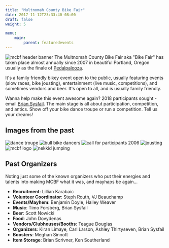 ```yaml
---
title: "Multnomah County Bike Fair"
date: 2017-11-12T23:33:40-08:00
draft: false
weight: 5

menu:
    main:
        parent: featuredevents
---
```


![mcbf header banner](/images/mcbf_entry_banner.jpg?classes=shadow&align=center)
The Multnomah County Bike Fair aka "Bike Fair" has taken place almost annually since 2007 in beautiful Portland, Oregon usually as the finale of [Pedalpalooza](/pages/pedalpalooza).

It's a family friendly bikey event open to the public, usually featuring events (slow races, bike jousting), entertainment (live music, competitions), and sometimes vendors and beer.  It's open to all, and is usually family friendly.

Wanna help make this event awesome again?  2018 participants sought - email [Brian Sysfail](mailto:sysfail.dobc@gmail.com).  The main stage is all about participation, competition, and antics. Show off your bike dance troupe or run a competition. Tell us your dreams!

## Images from the past

![dance troupe](/images/mcbf_brakes.jpg?classes=shadow)
![bull bike dancers](/images/mcbf_bull_dancers.jpg?classes=shadow)
![call for participants 2006](/images/mcbf_call.jpg?classes=shadow)
![jousting](/images/mcbf_joust.jpg?classes=shadow)
![mcbf logo](/images/mcbf_logo.jpg?classes=shadow)
![nekkid jumping](/images/mcbf_nekkid_jump.jpg?classes=shadow)


## Past Organizers
Noting just some of the known organizers who put their energies and talents into making MCBF what it was, and mayhaps be again... 

* **Recruitment**:  Lillian Karabaic
* **Volunteer Coordinator**:  Steph Routh, VJ Beauchamp
* **Events/Mayhem**:  Benjamin Doyle, Halley Weaver
* **Music**:  Timo Forsberg, Brian Sysfail
* **Beer**:  Scott Nowicki
* **Food**:  John Dovydenas
* **Vendors/Clubhouses/Booths**:  Teague Douglas
* **Organizers**:  Kiran Limaye, Carl Larson, Ashley Thirtyseven, Brian Sysfail
* **Boosters**:  Meghan Sinnott
* **Item Storage**:  Brian Scrivner, Ken Southerland 
